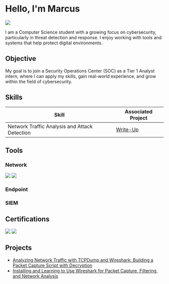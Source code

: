 # Hello, I'm Marcus
<a href="https://linkedin.com/in/marcus-silva-5b1328183"><img src="https://img.shields.io/badge/-LinkedIn-0072b1?&style=for-the-badge&logo=linkedin&logoColor=white" /></a>

I am a Computer Science student with a growing focus on cybersecurity, particularly in threat detection and response. I enjoy working with tools and systems that help protect digital environments.

## Objective

My goal is to join a Security Operations Center (SOC) as a Tier 1 Analyst intern, where I can apply my skills, gain real-world experience, and grow within the field of cybersecurity.

## Skills

| Skill                                         | Associated Project         |
|-----------------------------------------------|----------------------------|
| Network Traffic Analysis and Attack Detection | <a href="https://medium.com/@marcuspaulo_34898/analyzing-network-traffic-with-tcpdump-and-wireshark-building-a-packet-capture-script-with-1365a4f90e54">Write-Up</a>|

## Tools

### Network
<div>
    <img src="https://img.shields.io/badge/-Wireshark-1679A7?&style=for-the-badge&logo=Wireshark&logoColor=white" />
    <img src="https://img.shields.io/badge/-tcpdump-1679A7?&style=for-the-badge&logo=gnu&logoColor=white" />
</div>

### Endpoint

### SIEM

## Certifications

<div>
<img src="https://img.shields.io/badge/-Google%20Cybersecurity-4285F4?&style=for-the-badge&logo=Google&logoColor=white" />
<img src="https://img.shields.io/badge/-DCPT%20Certified-268B8B?&style=for-the-badge&logo=kalilinux&logoColor=white" />
</div>

## Projects
- <a href="https://medium.com/@marcuspaulo_34898/analyzing-network-traffic-with-tcpdump-and-wireshark-building-a-packet-capture-script-with-1365a4f90e54">Analyzing Network Traffic with TCPDump and Wireshark: Building a Packet Capture Script with Decryption</a>
- <a href="https://medium.com/@marcuspaulo_34898/installing-and-learning-to-use-wireshark-for-packet-capture-filtering-and-network-analysis-79ca7073175c">Installing and Learning to Use Wireshark for Packet Capture, Filtering, and Network Analysis</a>
